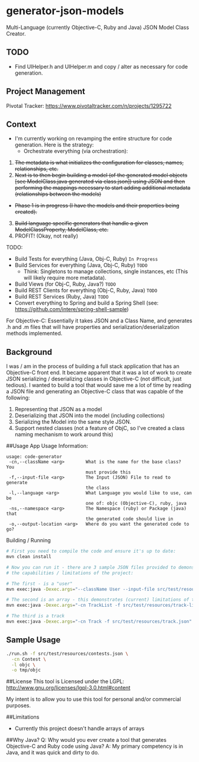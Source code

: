 generator-json-models
=====================
Multi-Language (currently Objective-C, Ruby and Java) JSON Model Class Creator.

## TODO
* Find UIHelper.h and UIHelper.m and copy / alter as necessary for code generation.


## Project Management
Pivotal Tracker: https://www.pivotaltracker.com/n/projects/1295722

## Context
* I'm currently working on revamping the entire structure for code generation.  Here is the strategy:
  * Orchestrate everything (via orchestration):
1. ~~The metadata is what initializes the configuration for classes, names, relationships, etc.~~
2. ~~Next is to then begin building a model (of the generated model objects [see ModelClass.java generated via class.json]) using JSON and then performing the mappings necessary to start adding additional metadata (relationships between the models)~~
  * ~~Phase 1 is in progress (I have the models and their properties being created).~~
3. ~~Build language specific generators that handle a given ModelClassProperty, ModelClass, etc.~~
4. PROFIT!  (Okay, not really)

TODO:
* Build Tests for everything (Java, Obj-C, Ruby) ``In Progress``
* Build Services for everything (Java, Obj-C, Ruby) ``TODO``
  * Think: Singletons to manage collections, single instances, etc (This will likely require more metadata).
* Build Views (for Obj-C, Ruby, Java?) ``TODO``
* Build REST Clients for everything (Obj-C, Ruby, Java) ``TODO``
* Build REST Services (Ruby, Java) ``TODO``
* Convert everything to Spring and build a Spring Shell (see: https://github.com/intere/spring-shell-sample)

For Objective-C: Essentially it takes JSON and a Class Name, and generates .h and .m files that will have properties and serialization/deserialization methods implemented.

## Background
I was / am in the process of building a full stack application that has an Objective-C
front end.  It became apparent that it was a lot of work to create JSON serializing / deserializing
classes in Objective-C (not difficult, just tedious).  I wanted to build a tool that
would save me a lot of time by reading a JSON file and generating an Objective-C
class that was capable of the following:
1.  Representing that JSON as a model
2.  Deserializing that JSON into the model (including collections)
3.  Serializing the Model into the same style JSON.
4.  Support nested classes (not a feature of ObjC, so I've created a class naming mechanism to work around this)


##Usage
App Usage Information:
```
usage: code-generator
 -cn,--className <arg>        What is the name for the base class?  You
                              must provide this
 -f,--input-file <arg>        The Input (JSON) File to read to generate
                              the class
 -l,--language <arg>          What Language you would like to use, can be
                              one of: objc (Objective-C), ruby, java
 -ns,--namespace <arg>        The Namespace (ruby) or Package (java) that
                              the generated code should live in
 -o,--output-location <arg>   Where do you want the generated code to go?
```

Building / Running
```bash
# First you need to compile the code and ensure it's up to date:
mvn clean install

# Now you can run it - there are 3 sample JSON files provided to demonstrate
# the capabilities / limitations of the project:

# The first - is a "user"
mvn exec:java -Dexec.args="--className User --input-file src/test/resources/user.json"

# The second is an array - this demonstrates (current) limitations of the project
mvn exec:java -Dexec.args="-cn TrackList -f src/test/resources/track-list.json"

# The third is a track
mvn exec:java -Dexec.args="-cn Track -f src/test/resources/track.json"
```

## Sample Usage
```bash
./run.sh -f src/test/resources/contests.json \
  -cn Contest \
  -l objc \
  -o tmp/objc
```

##License
This tool is Licensed under the LGPL: http://www.gnu.org/licenses/lgpl-3.0.html#content

My intent is to allow you to use this tool for personal and/or commercial purposes.

##Limitations
* Currently this project doesn't handle arrays of arrays

##Why Java?
    Q: Why would you ever create a tool that generates Objective-C and Ruby code using Java?
    A: My primary competency is in Java, and it was quick and dirty to do.
